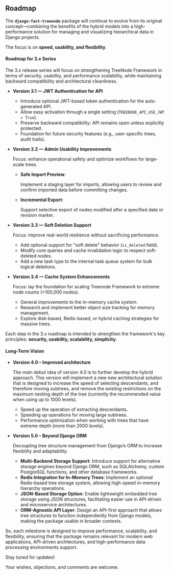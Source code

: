 ## Roadmap

The **`django-fast-treenode`** package will continue to evolve from its original concept—combining the benefits of the hybrid models into a high-performance solution for managing and visualizing hierarchical data in Django projects. 

The focus is on **speed, usability, and flexibility**.

#### Roadmap for 3.x Series

The 3.x release series will focus on strengthening TreeNode Framework in terms of security, usability, and performance scalability, while maintaining backward compatibility and architectural cleanliness.


* **Version 3.1 — JWT Authentication for API**

    - Introduce optional JWT-based token authentication for the auto-generated API.
    - Allow easy activation through a single setting (`TREENODE_API_USE_JWT = True`).
    - Preserve backward compatibility: API remains open unless explicitly protected.
    - Foundation for future security features (e.g., user-specific trees, audit trails).

* **Version 3.2 — Admin Usability Improvements**

    Focus: enhance operational safety and optimize workflows for large-scale trees.

    - **Safe Import Preview**:  

      Implement a staging layer for imports, allowing users to review and confirm imported data before committing changes.

    - **Incremental Export**:  

      Support selective export of nodes modified after a specified date or revision marker.

  
* **Version 3.3 — Soft Deletion Support**

    Focus: improve real-world resilience without sacrificing performance.

    - Add optional support for "soft delete" behavior (`is_deleted` field).
    - Modify core queries and cache invalidation logic to respect soft-deleted nodes.
    - Add a new task type to the internal task queue system for bulk logical deletions.
  
* **Version 3.4 — Cache System Enhancements**

    Focus: lay the foundation for scaling Treenode Framework to extreme node counts (>100,000 nodes).

    - General improvements to the in-memory cache system.
    - Research and implement better object size tracking for memory management.
    - Explore disk-based, Redis-based, or hybrid caching strategies for massive trees.

Each step in the 3.x roadmap is intended to strengthen the framework's key principles: **security, usability, scalability, simplicity**.

#### Long-Term Vision


* **Version 4.0 – Improved architecture**

    The main debut idea of ​​version 4.0 is to further develop the hybrid approach. This version will implement a new new architectural solution that is designed to increase the speed of selecting descendants, and therefore moving subtrees, and remove the existing restrictions on the maximum nesting depth of the tree (currently the recommended value when using up to 1000 levels).

    - Speed ​​up the operation of extracting descendants.
    - Speeding up operations for moving large subtrees.
    - Performance optimization when working with trees that have extreme depth (more than 2000 levels).

* **Version 5.0 – Beyond Django ORM**

    Decoupling tree structure management from Django’s ORM to increase flexibility and adaptability.

    - **Multi-Backend Storage Support**: Introduce support for alternative storage engines beyond Django ORM, such as SQLAlchemy, custom PostgreSQL functions, and other database frameworks.
    - **Redis Integration for In-Memory Trees**: Implement an optional Redis-based tree storage system, allowing high-speed in-memory hierarchy operations.
    - **JSON-Based Storage Option**: Enable lightweight embedded tree storage using JSON structures, facilitating easier use in API-driven and microservice architectures.
    - **ORM-Agnostic API Layer**: Design an API-first approach that allows tree structures to function independently from Django models, making the package usable in broader contexts.

So, each milestone is designed to improve performance, scalability, and flexibility, ensuring that the package remains relevant for modern web applications, API-driven architectures, and high-performance data processing environments support.

Stay tuned for updates!

Your wishes, objections, and comments are welcome.